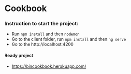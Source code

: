 # Cookbook
### Instruction to start the project:

* Run ```npm install``` and then ```nodemon```
* Go to the client folder, run ```npm install``` and then ```ng serve```
* Go to the http://localhost:4200

#### Ready project
* https://bincookbook.herokuapp.com/
